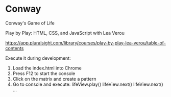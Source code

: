 # Conway
Conway's Game of Life

Play by Play: HTML, CSS, and JavaScript with Lea Verou

https://app.pluralsight.com/library/courses/play-by-play-lea-verou/table-of-contents

Execute it during development:

1. Load the index.html into Chrome
2. Press F12 to start the console
3. Click on the matrix and create a pattern
4. Go to console and execute:
   lifeView.play()
   lifeView.next()
   lifeView.next()
   ...
